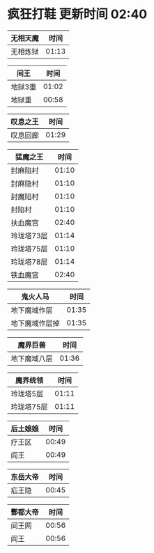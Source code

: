 # 疯狂打鞋 更新时间 02:40

| 无相天魔   | 时间    |
|--------|-------|
| 无相炼狱 | 01:13 |

| 间王   | 时间    |
|--------|-------|
| 地狱3重 | 01:02 |
| 地狱重 | 00:58 |

| 叹息之王   | 时间    |
|--------|-------|
| 叹息回廊 | 01:29 |

| 猛魔之王   | 时间    |
|--------|-------|
| 封麻陷村 | 01:10 |
| 封麻隐村 | 01:10 |
| 封魔陷村 | 01:10 |
| 封陷村 | 01:10 |
| 扶血魔宫 | 02:40 |
| 玲珑塔73层 | 01:14 |
| 玲珑塔75层 | 01:10 |
| 玲珑塔78层 | 01:14 |
| 铁血魔宫 | 02:40 |

| 鬼火人马   | 时间    |
|--------|-------|
| 地下魔域作层 | 01:35 |
| 地下魔域作层掉 | 01:35 |

| 魔界巨兽   | 时间    |
|--------|-------|
| 地下魔域八层 | 01:36 |

| 魔界统领   | 时间    |
|--------|-------|
| 玲珑塔5层 | 01:11 |
| 玲珑塔75层 | 01:11 |

| 后土娘娘   | 时间    |
|--------|-------|
| 疗王区 | 00:49 |
| 阎王 | 00:49 |

| 东岳大帝   | 时间    |
|--------|-------|
| 疝王隐 | 00:45 |

| 酆都大帝   | 时间    |
|--------|-------|
| 间王网 | 00:56 |
| 阎王 | 00:56 |